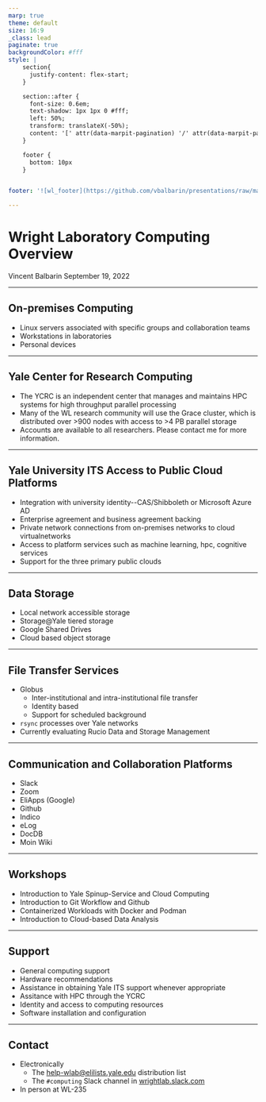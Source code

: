 ```yaml
---
marp: true
theme: default
size: 16:9
_class: lead
paginate: true
backgroundColor: #fff
style: |
    section{
      justify-content: flex-start;
    }

    section::after {
      font-size: 0.6em;
      text-shadow: 1px 1px 0 #fff;
      left: 50%;
      transform: translateX(-50%);
      content: '[' attr(data-marpit-pagination) '/' attr(data-marpit-pagination-total) ']'
    } 

    footer {
      bottom: 10px
    }


footer: '![wl_footer](https://github.com/vbalbarin/presentations/raw/main/wright-laboratory-computing-overview/assets/WL_Footer.png)'

---
```


# **Wright Laboratory Computing Overview**

Vincent Balbarin
September 19, 2022

---

## On-premises Computing

- Linux servers associated with specific groups and collaboration teams
- Workstations in laboratories
- Personal devices

<!--
Speaker's notes:
- The WL servers have publicly accessible IP addresses.
- They support SSH login only.
- Computation and storage
- Please contact me for access
-->
---

## Yale Center for Research Computing

- The YCRC is an independent center that manages and maintains HPC systems for high throughput parallel processing
-  Many of the WL research community will use the Grace cluster, which is distributed over >900 nodes with access to >4 PB parallel storage
- Accounts are available to all researchers. Please contact me for more information.

---

## Yale University ITS Access to Public Cloud Platforms

- Integration with university identity--CAS/Shibboleth or Microsoft Azure AD
- Enterprise agreement and business agreement backing
- Private network connections from on-premises networks to cloud virtualnetworks
- Access to platform services such as machine learning, hpc, cognitive services
- Support for the three primary public clouds

---

## Data Storage

- Local network accessible storage
- Storage@Yale tiered storage
- Google Shared Drives
- Cloud based object storage

---

## File Transfer Services

- Globus
   - Inter-institutional and intra-institutional file transfer
   - Identity based
   - Support for scheduled background
- `rsync` processes over Yale networks
- Currently evaluating Rucio Data and Storage Management

---

## Communication and Collaboration Platforms

- Slack
- Zoom
- EliApps (Google)
- Github
- Indico
- eLog
- DocDB
- Moin Wiki

---

## Workshops

- Introduction to Yale Spinup-Service and Cloud Computing
- Introduction to Git Workflow and Github
- Containerized Workloads with Docker and Podman
- Introduction to Cloud-based Data Analysis

---

## Support

- General computing support
- Hardware recommendations
- Assistance in obtaining Yale ITS support whenever appropriate
- Assitance with HPC through the YCRC
- Identity and access to computing resources
- Software installation and configuration

---

## Contact

- Electronically
   - The help-wlab@elilists.yale.edu distribution list
   - The `#computing` Slack channel in [wrightlab.slack.com](wrightlab.slack.com)
- In person at WL-235